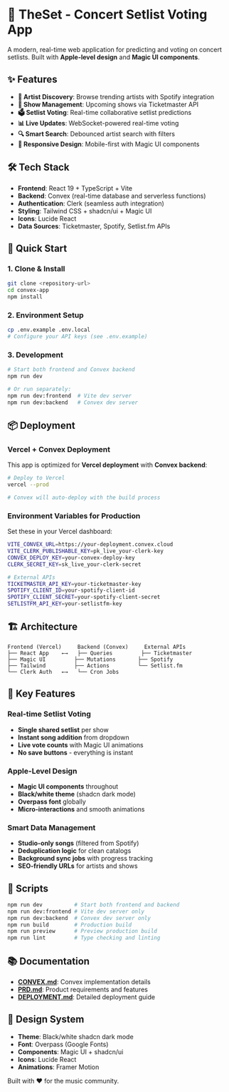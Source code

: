 # 🎵 TheSet - Concert Setlist Voting App

A modern, real-time web application for predicting and voting on concert setlists. Built with **Apple-level design** and **Magic UI components**.

## ✨ Features

- **🎤 Artist Discovery**: Browse trending artists with Spotify integration
- **🎵 Show Management**: Upcoming shows via Ticketmaster API
- **🗳️ Setlist Voting**: Real-time collaborative setlist predictions
- **📊 Live Updates**: WebSocket-powered real-time voting
- **🔍 Smart Search**: Debounced artist search with filters
- **📱 Responsive Design**: Mobile-first with Magic UI components

## 🛠️ Tech Stack

- **Frontend**: React 19 + TypeScript + Vite
- **Backend**: Convex (real-time database and serverless functions)
- **Authentication**: Clerk (seamless auth integration)
- **Styling**: Tailwind CSS + shadcn/ui + Magic UI
- **Icons**: Lucide React
- **Data Sources**: Ticketmaster, Spotify, Setlist.fm APIs

## 🚀 Quick Start

### 1. Clone & Install
```bash
git clone <repository-url>
cd convex-app
npm install
```

### 2. Environment Setup
```bash
cp .env.example .env.local
# Configure your API keys (see .env.example)
```

### 3. Development
```bash
# Start both frontend and Convex backend
npm run dev

# Or run separately:
npm run dev:frontend  # Vite dev server
npm run dev:backend   # Convex dev server
```

## 📦 Deployment

### Vercel + Convex Deployment

This app is optimized for **Vercel deployment** with **Convex backend**:

```bash
# Deploy to Vercel
vercel --prod

# Convex will auto-deploy with the build process
```

### Environment Variables for Production

Set these in your Vercel dashboard:

```bash
VITE_CONVEX_URL=https://your-deployment.convex.cloud
VITE_CLERK_PUBLISHABLE_KEY=pk_live_your-clerk-key
CONVEX_DEPLOY_KEY=your-convex-deploy-key
CLERK_SECRET_KEY=sk_live_your-clerk-secret

# External APIs
TICKETMASTER_API_KEY=your-ticketmaster-key
SPOTIFY_CLIENT_ID=your-spotify-client-id
SPOTIFY_CLIENT_SECRET=your-spotify-client-secret
SETLISTFM_API_KEY=your-setlistfm-key
```

## 🏗️ Architecture

```
Frontend (Vercel)     Backend (Convex)     External APIs
├── React App    ←→   ├── Queries         ├── Ticketmaster
├── Magic UI         ├── Mutations       ├── Spotify  
├── Tailwind         ├── Actions         └── Setlist.fm
└── Clerk Auth   ←→   └── Cron Jobs
```

## 📱 Key Features

### Real-time Setlist Voting
- **Single shared setlist** per show
- **Instant song addition** from dropdown
- **Live vote counts** with Magic UI animations
- **No save buttons** - everything is instant

### Apple-Level Design
- **Magic UI components** throughout
- **Black/white theme** (shadcn dark mode)
- **Overpass font** globally
- **Micro-interactions** and smooth animations

### Smart Data Management
- **Studio-only songs** (filtered from Spotify)
- **Deduplication logic** for clean catalogs
- **Background sync jobs** with progress tracking
- **SEO-friendly URLs** for artists and shows

## 🔧 Scripts

```bash
npm run dev          # Start both frontend and backend
npm run dev:frontend # Vite dev server only
npm run dev:backend  # Convex dev server only
npm run build        # Production build
npm run preview      # Preview production build
npm run lint         # Type checking and linting
```

## 📚 Documentation

- **[CONVEX.md](./CONVEX.md)**: Convex implementation details
- **[PRD.md](./PRD.md)**: Product requirements and features
- **[DEPLOYMENT.md](./DEPLOYMENT.md)**: Detailed deployment guide

## 🎨 Design System

- **Theme**: Black/white shadcn dark mode
- **Font**: Overpass (Google Fonts)
- **Components**: Magic UI + shadcn/ui
- **Icons**: Lucide React
- **Animations**: Framer Motion

Built with ❤️ for the music community.